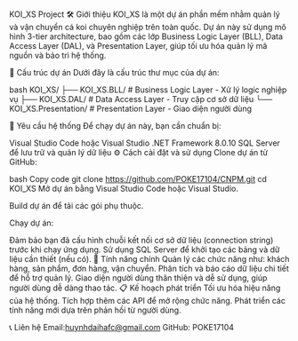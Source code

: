 KOI_XS Project
🛠️ Giới thiệu
KOI_XS là một dự án phần mềm nhằm quản lý và vận chuyển cá koi chuyên nghiệp trên toàn quốc. Dự án này sử dụng mô hình 3-tier architecture, bao gồm các lớp Business Logic Layer (BLL), Data Access Layer (DAL), và Presentation Layer, giúp tối ưu hóa quản lý mã nguồn và bảo trì hệ thống.

📂 Cấu trúc dự án
Dưới đây là cấu trúc thư mục của dự án:

bash
KOI_XS/
├── KOI_XS.BLL/            # Business Logic Layer - Xử lý logic nghiệp vụ
├── KOI_XS.DAL/            # Data Access Layer - Truy cập cơ sở dữ liệu
└── KOI_XS.Presentation/   # Presentation Layer - Giao diện người dùng

🚀 Yêu cầu hệ thống
Để chạy dự án này, bạn cần chuẩn bị:

Visual Studio Code hoặc Visual Studio
.NET Framework 8.0.10
SQL Server để lưu trữ và quản lý dữ liệu
⚙️ Cách cài đặt và sử dụng
Clone dự án từ GitHub:

bash
Copy code
git clone https://github.com/POKE17104/CNPM.git
cd KOI_XS
Mở dự án bằng Visual Studio Code hoặc Visual Studio.

Build dự án để tải các gói phụ thuộc.

Chạy dự án:

Đảm bảo bạn đã cấu hình chuỗi kết nối cơ sở dữ liệu (connection string) trước khi chạy ứng dụng.
Sử dụng SQL Server để khởi tạo các bảng và dữ liệu cần thiết (nếu có).
📌 Tính năng chính
Quản lý các chức năng như: khách hàng, sản phẩm, đơn hàng, vận chuyển.
Phân tích và báo cáo dữ liệu chi tiết để hỗ trợ quản lý.
Giao diện người dùng thân thiện và dễ sử dụng, giúp người dùng dễ dàng thao tác.
📋 Kế hoạch phát triển
 Tối ưu hóa hiệu năng của hệ thống.
 Tích hợp thêm các API để mở rộng chức năng.
 Phát triển các tính năng mới dựa trên phản hồi từ người dùng.

📞 Liên hệ
Email:huynhdaihafc@gmail.com
GitHub: POKE17104
